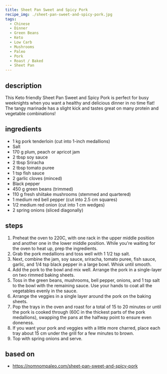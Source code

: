 ```yaml
---
title: Sheet Pan Sweet and Spicy Pork
recipe_img: ./sheet-pan-sweet-and-spicy-pork.jpg
tags:
  - Chinese
  - Dinner
  - Green Beans
  - Keto
  - Low Carb
  - Mushrooms
  - Paleo
  - Pork
  - Roast / Baked
  - Sheet Pan
---
```


## description

This Keto friendly Sheet Pan Sweet and Spicy Pork is perfect for busy weeknights when you want a healthy and delicious dinner in no time flat! The tangy marinade has a slight kick and tastes great on many protein and vegetable combinations!

## ingredients

- 1 kg pork tenderloin (cut into 1-inch medallions)
- Salt
- 170 g plum, peach or apricot jam
- 2 tbsp soy sauce
- 2 tbsp Sriracha
- 2 tbsp tomato puree
- 1 tsp fish sauce
- 2 garlic cloves (minced)
- Black pepper
- 450 g green beans (trimmed)
- 110 g fresh shiitake mushrooms (stemmed and quartered)
- 1 medium red bell pepper (cut into 2.5 cm squares)
- 1/2 medium red onion (cut into 1 cm wedges)
- 2 spring onions (sliced diagonally)

## steps

1. Preheat the oven to 220C, with one rack in the upper middle position and another one in the lower middle position. While you're waiting for the oven to heat up, prep the ingredients.
2. Grab the pork medallions and toss well with 1 1/2 tsp salt.
3. Next, combine the jam, soy sauce, sriracha, tomato puree, fish sauce, garlic, and 1/4 tsp black pepper in a large bowl. Whisk until smooth.
4. Add the pork to the bowl and mix well. Arrange the pork in a single-layer on two rimmed baking sheets.
5. Toss in the green beans, mushrooms, bell pepper, onions, and 1 tsp salt to the bowl with the remaining sauce. Use your hands to coat all the vegetables evenly in the sauce.
6. Arrange the veggies in a single layer around the pork on the baking sheets.
7. Pop the trays in the oven and roast for a total of 15 to 20 minutes or until the pork is cooked through (60C in the thickest parts of the pork medallions), swapping the pans at the halfway point to ensure even doneness.
8. If you want your pork and veggies with a little more charred, place each tray about 15 cm under the grill for a few minutes to brown.
9. Top with spring onions and serve.

## based on

- https://nomnompaleo.com/sheet-pan-sweet-and-spicy-pork
